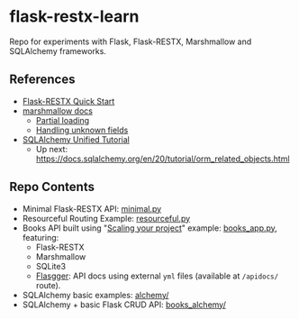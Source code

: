 # flask-restx-learn

Repo for experiments with Flask, Flask-RESTX, Marshmallow and SQLAlchemy frameworks.

## References

- [Flask-RESTX Quick Start](https://flask-restx.readthedocs.io/en/latest/quickstart.html)
- [marshmallow docs](https://marshmallow.readthedocs.io/en/stable/)
  - [Partial loading](https://marshmallow.readthedocs.io/en/stable/quickstart.html#partial-loading)
  - [Handling unknown fields](https://marshmallow.readthedocs.io/en/stable/quickstart.html#handling-unknown-fields)
- [SQLAlchemy Unified Tutorial](https://docs.sqlalchemy.org/en/20/tutorial/index.html)
  - Up next: https://docs.sqlalchemy.org/en/20/tutorial/orm_related_objects.html

## Repo Contents

- Minimal Flask-RESTX API: [minimal.py](minimal.py)
- Resourceful Routing Example: [resourceful.py](resourceful.py)
- Books API built using "[Scaling your project](https://flask-restx.readthedocs.io/en/latest/scaling.html)" example: 
  [books_app.py](books_app.py), featuring:
  - Flask-RESTX
  - Marshmallow
  - SQLite3
  - [Flasgger](https://github.com/flasgger/flasgger): API docs using external `yml` files (available at `/apidocs/` 
    route).
- SQLAlchemy basic examples: [alchemy/](alchemy/)
- SQLAlchemy + basic Flask CRUD API: [books_alchemy/](books_alchemy/)
